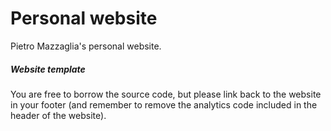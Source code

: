 # Personal website

Pietro Mazzaglia's personal website.

##### Website template

You are free to borrow the source code, but please link back to the website in your footer (and remember to remove the analytics code included in the header of the website).
